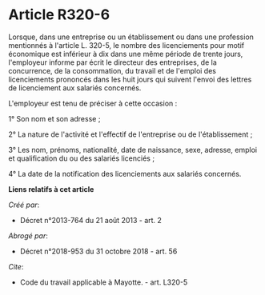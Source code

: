 # Article R320-6

Lorsque, dans une entreprise ou un établissement ou dans une profession mentionnés à l'article L. 320-5, le nombre des
licenciements pour motif économique est inférieur à dix dans une même période de trente jours, l'employeur informe par écrit
le directeur des entreprises, de la concurrence, de la consommation, du travail et de l'emploi des licenciements prononcés
dans les huit jours qui suivent l'envoi des lettres de licenciement aux salariés concernés. 

L'employeur est tenu de préciser à cette occasion : 

1° Son nom et son adresse ; 

2° La nature de l'activité et l'effectif de l'entreprise ou de l'établissement ; 

3° Les nom, prénoms, nationalité, date de naissance, sexe, adresse, emploi et qualification du ou des salariés licenciés ; 

4° La date de la notification des licenciements aux salariés concernés.

**Liens relatifs à cet article**

_Créé par_:

  - Décret n°2013-764 du 21 août 2013 - art. 2

_Abrogé par_:

  - Décret n°2018-953 du 31 octobre 2018 - art. 56

_Cite_:

  - Code du travail applicable à Mayotte. - art. L320-5
